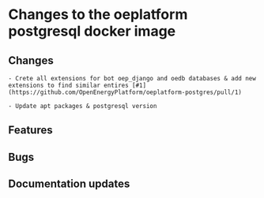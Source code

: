 # Changes to the oeplatform postgresql docker image

## Changes

    - Crete all extensions for bot oep_django and oedb databases & add new extensions to find similar entires [#1](https://github.com/OpenEnergyPlatform/oeplatform-postgres/pull/1)

    - Update apt packages & postgresql version

## Features

## Bugs

## Documentation updates
